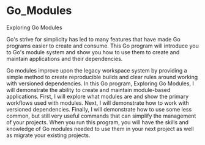 # Go_Modules
Exploring Go Modules

Go's strive for simplicity has led to many features that have made Go programs easier to create and consume. This Go program will introduce you to Go's module system and show you how to use them to create and maintain applications and their dependencies.

Go modules improve upon the legacy workspace system by providing a simple method to create reproducible builds and clear rules around working with versioned dependencies. In this Go program, Exploring Go Modules, I will demonstrate the ability to create and maintain module-based applications. First, I will explore what modules are and show the primary workflows used with modules. Next, I will demonstrate how to work with versioned dependencies. Finally, I will demonstrate how to use some less common, but still very useful commands that can simplify the management of your projects. When you run this program, you will have the skills and knowledge of Go modules needed to use them in your next project as well as migrate your existing projects.
